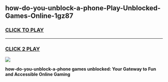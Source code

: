 
## how-do-you-unblock-a-phone-Play-Unblocked-Games-Online-1gz87
<h3>
<a href="https://premium76.site?title=how-do-you-unblock-a-phone&ref=25A">CLICK TO PLAY</a></h3>
<hr>

<h3>
<a href="https://premium76.site?title=how-do-you-unblock-a-phone&ref=25A">CLICK 2 PLAY</a>
  
</h3>

<a href="https://premium76.site?title=how-do-you-unblock-a-phone&ref=25A"><img src="https://clearcache.store/games.png"></a>


**how-do-you-unblock-a-phone games unblocked: Your Gateway to Fun and Accessible Online Gaming**
